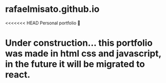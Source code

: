 # rafaelmisato.github.io

<<<<<<< HEAD
Personal portfolio 🚀

Under construction... 
this portfolio was made in html css and javascript, in the future it will be migrated to react.
=======
